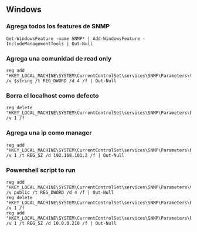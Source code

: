 ## Windows

### Agrega todos los features de SNMP
```
Get-WindowsFeature -name SNMP* | Add-WindowsFeature -IncludeManagementTools | Out-Null
```

### Agrega una comunidad de read only
```
reg add "HKEY_LOCAL_MACHINE\SYSTEM\CurrentControlSet\services\SNMP\Parameters\ValidCommunities" /v $string /t REG_DWORD /d 4 /f | Out-Null
```

### Borra el localhost como defecto
```
reg delete "HKEY_LOCAL_MACHINE\SYSTEM\CurrentControlSet\services\SNMP\Parameters\PermittedManagers" /v 1 /f
```

### Agrega una ip como manager
```
reg add "HKEY_LOCAL_MACHINE\SYSTEM\CurrentControlSet\services\SNMP\Parameters\PermittedManagers" /v 1 /t REG_SZ /d 192.168.101.2 /f | Out-Null
```

### Powershell script to run
```
reg add "HKEY_LOCAL_MACHINE\SYSTEM\CurrentControlSet\services\SNMP\Parameters\ValidCommunities" /v public /t REG_DWORD /d 4 /f | Out-Null
reg delete "HKEY_LOCAL_MACHINE\SYSTEM\CurrentControlSet\services\SNMP\Parameters\PermittedManagers" /v 1 /f
reg add "HKEY_LOCAL_MACHINE\SYSTEM\CurrentControlSet\services\SNMP\Parameters\PermittedManagers" /v 1 /t REG_SZ /d 10.0.0.210 /f | Out-Null
```

